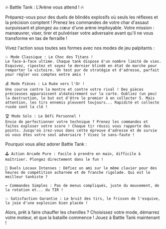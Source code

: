 🔥 Battle Tank : L'Arène vous attend ! 🔥

Préparez-vous pour des duels de blindés explosifs où seuls les réflexes et la précision comptent ! Prenez les commandes de votre char d'assaut surpuissant et plongez au cœur d'une arène impitoyable. Votre mission : manœuvrer, viser, tirer et pulvériser votre adversaire avant qu'il ne vous transforme en tas de ferraille !

Vivez l'action sous toutes ses formes avec nos modes de jeu palpitants :

    💥 Mode Classique : Le Choc des Titans !
    Le face-à-face ultime. Chaque tank dispose d'un nombre limité de vies. Esquivez, ripostez et soyez le dernier blindé en état de marche pour remporter la victoire. Un test pur de stratégie et d'adresse, parfait pour régler vos comptes entre amis !

    💰 Mode Pièces : La Ruée vers l'Or !
    Une course contre la montre et contre votre rival ! Des pièces précieuses apparaissent aléatoirement sur la carte. Oubliez (un peu) la destruction, le but est d'être le premier à en collecter 5. Mais attention, les tirs ennemis pleuvent toujours... Rapidité et collecte rusée sont la clé !

    🏆 Mode Solo : Le Défi Personnel !
    Envie de perfectionner votre technique ? Prenez les commandes et faites exploser votre score ! Chaque tir réussi vous rapporte des points. Jusqu'où irez-vous dans cette épreuve d'adresse et de survie où vous êtes votre seul adversaire ? Visez le sans-faute !

Pourquoi vous allez adorer Battle Tank :

    🕹️ Action Arcade Pure : Facile à prendre en main, difficile à maîtriser. Plongez directement dans le fun !

    👥 Duels Locaux Intenses : Défiez un ami sur le même clavier pour des heures de compétition acharnée et de franche rigolade. Qui est le meilleur tankiste ?

    ↔️ Commandes Simples : Pas de menus compliqués, juste du mouvement, de la rotation et... du TIR !

    💥 Satisfaction Garantie : Le bruit des tirs, le frisson de l'esquive, la joie d'une explosion bien placée !

Alors, prêt à faire chauffer les chenilles ? Choisissez votre mode, démarrez votre moteur, et que la bataille commence ! Jouez à Battle Tank maintenant !
